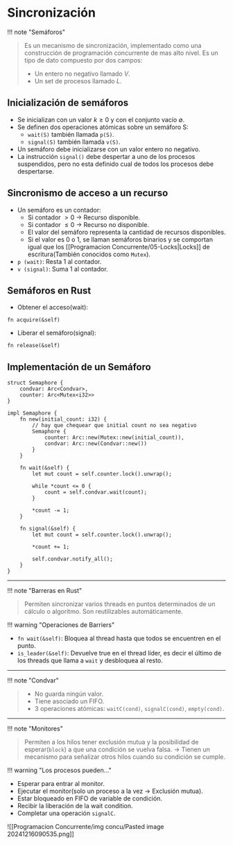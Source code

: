 # Sincronización

!!! note "Semáforos"
> Es un mecanismo de sincronización, implementado como una construcción de programación concurrente de mas alto nivel.
> Es un tipo de dato compuesto por dos campos:
> - Un entero no negativo llamado *V*.
> - Un set de procesos llamado *L*.

 ## Inicialización de semáforos
 - Se inicializan con un valor $k \geq 0$ y con el conjunto vacío $\emptyset$.
 - Se definen dos operaciones atómicas sobre un semáforo S:
	 - `wait(S)` también llamada `p(S)`.
	 - `signal(S)` también llamada `v(S)`.
- Un semáforo debe inicializarse con un valor entero no negativo.
- La instrucción `signal()` debe despertar a uno de los procesos suspendidos, pero no esta definido cual de todos los procesos debe despertarse.


## Sincronismo de acceso a un recurso
- Un semáforo es un contador:
	- Si contador $> 0$ -> Recurso disponible.
	- Si contador $\leq 0$  -> Recurso no disponible.
	- El valor del semáforo representa la cantidad de recursos disponibles.
	- Si el valor es 0 o 1, se llaman semáforos binarios y se comportan igual que los [[Programacion Concurrente/05-Locks|Locks]] de escritura(También conocidos como `Mutex`).
- `p (wait)`: Resta 1 al contador.
- `v (signal)`: Suma 1 al contador.

## Semáforos en Rust
- Obtener el acceso(wait):

```
fn acquire(&self)
```

- Liberar el semáforo(signal):

```
fn release(&self)
```

## Implementación de un Semáforo

	struct Semaphore {
		condvar: Arc<Condvar>,
		counter: Arc<Mutex<i32>>
	}

	impl Semaphore {
		fn new(initial_count: i32) {
			// hay que chequear que initial count no sea negativo
			Semaphore {
				counter: Arc::new(Mutex::new(initial_count)),
				condvar: Arc::new(Condvar::new())
			}
		}

		fn wait(&self) {
			let mut count = self.counter.lock().unwrap();

			while *count <= 0 {
				count = self.condvar.wait(count);
			}

			*count -= 1;
		}

		fn signal(&self) {
			let mut count = self.counter.lock().unwrap();

			*count += 1;

			self.condvar.notify_all();
		}
	}

---


!!! note "Barreras en Rust"
> Permiten sincronizar varios threads en puntos determinados de un cálculo o algoritmo.
> Son reutilizables automáticamente.


!!! warning "Operaciones de Barriers"
- `fn wait(&self)`: Bloquea al thread hasta que todos se encuentren en el punto.
- `is_leader(&self)`: Devuelve true en el thread líder, es decir el último de los threads que llama a `wait` y desbloquea al resto.

---

!!! note "Condvar"
> - No guarda ningún valor.
> - Tiene asociado un FIFO.
> - 3 operaciones atómicas: `waitC(cond)`, `signalC(cond)`, `empty(cond)`.

---

!!! note "Monitores"
> Permiten a los hilos tener exclusión mutua y la posibilidad de esperar(`block`) a que una condición se vuelva falsa. -> Tienen un mecanismo para señalizar otros hilos cuando su condición se cumple.


!!! warning "Los procesos pueden..."
- Esperar para entrar al monitor.
- Ejecutar el monitor(solo un proceso a la vez -> Exclusión mutua).
- Estar bloqueado en FIFO de variable de condición.
- Recibir la liberación de la wait condition.
- Completar una operación `signalC`.

![[Programacion Concurrente/img concu/Pasted image 20241216090535.png]]